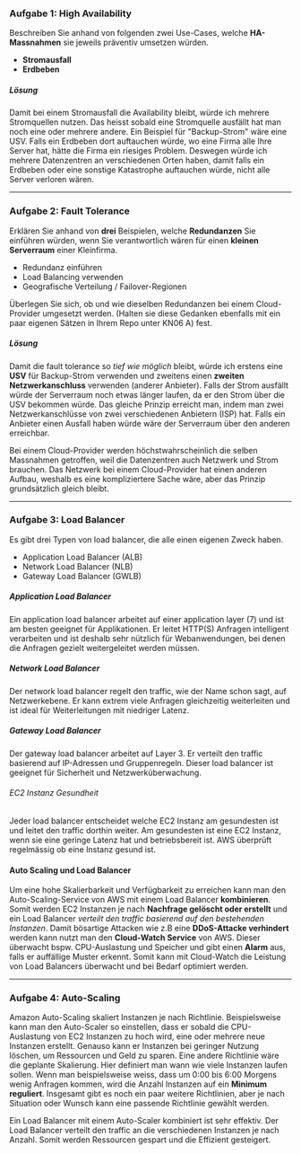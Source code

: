### Aufgabe 1: High Availability
Beschreiben Sie anhand von folgenden zwei Use-Cases, welche **HA-Massnahmen** sie jeweils präventiv umsetzen würden. 

- **Stromausfall**
- **Erdbeben** 

##### Lösung
Damit bei einem Stromausfall die Availability bleibt, würde ich mehrere Stromquellen nutzen. Das heisst sobald eine Stromquelle ausfällt hat man noch eine oder mehrere andere. Ein Beispiel für "Backup-Strom" wäre eine USV. Falls ein Erdbeben dort auftauchen würde, wo eine Firma alle Ihre Server hat, hätte die Firma ein riesiges Problem. Deswegen würde ich mehrere Datenzentren an verschiedenen Orten haben, damit falls ein Erdbeben oder eine sonstige Katastrophe auftauchen würde, nicht alle Server verloren wären. 

---

### Aufgabe 2: Fault Tolerance
Erklären Sie anhand von **drei** Beispielen, welche **Redundanzen** Sie einführen würden, wenn Sie verantwortlich wären für einen **kleinen Serverraum** einer Kleinfirma.  

- Redundanz einführen
- Load Balancing verwenden
- Geografische Verteilung / Failover-Regionen

Überlegen Sie sich, ob und wie dieselben Redundanzen bei einem Cloud-Provider umgesetzt werden. (Halten sie diese Gedanken ebenfalls mit ein paar eigenen Sätzen in Ihrem Repo unter KN06 A) fest. 

##### Lösung
Damit die fault tolerance so *tief wie möglich* bleibt, würde ich erstens eine **USV** für Backup-Strom verwenden und zweitens einen **zweiten Netzwerkanschluss** verwenden (anderer Anbieter). Falls der Strom ausfällt würde der Serverraum noch etwas länger laufen, da er den Strom über die USV bekommen würde. Das gleiche Prinzip erreicht man, indem man zwei Netzwerkanschlüsse von zwei verschiedenen Anbietern (ISP) hat. Falls ein Anbieter einen Ausfall haben würde wäre der Serverraum über den anderen erreichbar. 

Bei einem Cloud-Provider werden höchstwahrscheinlich die selben Massnahmen getroffen, weil die Datenzentren auch Netzwerk und Strom brauchen. Das Netzwerk bei einem Cloud-Provider hat einen anderen Aufbau, weshalb es eine kompliziertere Sache wäre, aber das Prinzip grundsätzlich gleich bleibt. 

--- 

### Aufgabe 3: Load Balancer
Es gibt drei Typen von load balancer, die alle einen eigenen Zweck haben.

- Application Load Balancer (ALB)
- Network Load Balancer (NLB)
- Gateway Load Balancer (GWLB)

##### Application Load Balancer
Ein application load balancer arbeitet auf einer application layer (7) und ist am besten geeignet für Applikationen. Er leitet HTTP(S) Anfragen intelligent verarbeiten und ist deshalb sehr nützlich für Webanwendungen, bei denen die Anfragen gezielt weitergeleitet werden müssen. 

##### Network Load Balancer
Der network load balancer regelt den traffic, wie der Name schon sagt, auf Netzwerkebene. Er kann extrem viele Anfragen gleichzeitig weiterleiten und ist ideal für Weiterleitungen mit niedriger Latenz. 

##### Gateway Load Balancer
Der gateway load balancer arbeitet auf Layer 3. Er verteilt den traffic basierend auf IP-Adressen und Gruppenregeln. Dieser load balancer ist geeignet für Sicherheit und Netzwerküberwachung. 

###### EC2 Instanz Gesundheit
Jeder load balancer entscheidet welche EC2 Instanz am gesundesten ist und leitet den traffic dorthin weiter. Am gesundesten ist eine EC2 Instanz, wenn sie eine geringe Latenz hat und betriebsbereit ist. AWS überprüft regelmässig ob eine Instanz gesund ist. 

#### Auto Scaling und Load Balancer
Um eine hohe Skalierbarkeit und Verfügbarkeit zu erreichen kann man den Auto-Scaling-Service von AWS mit einem Load Balancer **kombinieren**. Somit werden EC2 Instanzen je nach **Nachfrage gelöscht oder erstellt** und ein Load Balancer *verteilt den traffic basierend auf den bestehenden Instanzen*. Damit bösartige Attacken wie z.B eine **DDoS-Attacke verhindert** werden kann nutzt man den **Cloud-Watch Service** von AWS. Dieser überwacht bspw. CPU-Auslastung und Speicher und gibt einen **Alarm** aus, falls er auffällige Muster erkennt. Somit kann mit Cloud-Watch die Leistung von Load Balancers überwacht und bei Bedarf optimiert werden. 

---

### Aufgabe 4: Auto-Scaling
Amazon Auto-Scaling skaliert Instanzen je nach Richtlinie. Beispielsweise kann man den Auto-Scaler so einstellen, dass er sobald die CPU-Auslastung von EC2 Instanzen zu hoch wird, eine oder mehrere neue Instanzen erstellt. Genauso kann er Instanzen bei geringer Nutzung löschen, um Ressourcen und Geld zu sparen. Eine andere Richtlinie wäre die geplante Skalierung. Hier definiert man wann wie viele Instanzen laufen sollen. Wenn man beispielsweise weiss, dass um 0:00 bis 6:00 Morgens wenig Anfragen kommen, wird die Anzahl Instanzen auf ein **Minimum reguliert**. Insgesamt gibt es noch ein paar weitere Richtlinien, aber je nach Situation oder Wunsch kann eine passende Richtlinie gewählt werden. 

Ein Load Balancer mit einem Auto-Scaler kombiniert ist sehr effektiv. Der Load Balancer verteilt den traffic an die verschiedenen Instanzen je nach Anzahl. Somit werden Ressourcen gespart und die Effizient gesteigert. 